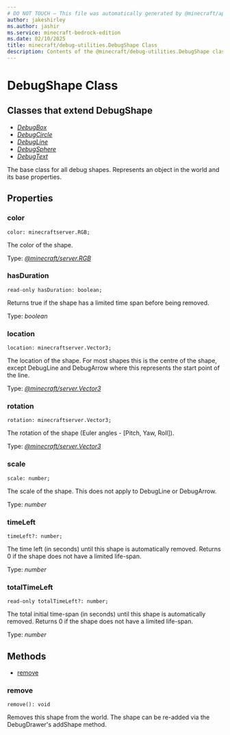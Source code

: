 ```yaml
---
# DO NOT TOUCH — This file was automatically generated by @minecraft/api-docs-generator, to report problems file an issue at https://github.com/Mojang/minecraft-scripting-libraries
author: jakeshirley
ms.author: jashir
ms.service: minecraft-bedrock-edition
ms.date: 02/10/2025
title: minecraft/debug-utilities.DebugShape Class
description: Contents of the @minecraft/debug-utilities.DebugShape class.
---
```

# DebugShape Class

## Classes that extend DebugShape
- [*DebugBox*](DebugBox.md)
- [*DebugCircle*](DebugCircle.md)
- [*DebugLine*](DebugLine.md)
- [*DebugSphere*](DebugSphere.md)
- [*DebugText*](DebugText.md)

The base class for all debug shapes. Represents an object in the world and its base properties.

## Properties

### **color**
`color: minecraftserver.RGB;`

The color of the shape.

Type: [*@minecraft/server.RGB*](../../../scriptapi/minecraft/server/RGB.md)

### **hasDuration**
`read-only hasDuration: boolean;`

Returns true if the shape has a limited time span before being removed.

Type: *boolean*

### **location**
`location: minecraftserver.Vector3;`

The location of the shape. For most shapes this is the centre of the shape, except DebugLine and DebugArrow where this represents the start point of the line.

Type: [*@minecraft/server.Vector3*](../../../scriptapi/minecraft/server/Vector3.md)

### **rotation**
`rotation: minecraftserver.Vector3;`

The rotation of the shape (Euler angles - [Pitch, Yaw, Roll]).

Type: [*@minecraft/server.Vector3*](../../../scriptapi/minecraft/server/Vector3.md)

### **scale**
`scale: number;`

The scale of the shape. This does not apply to DebugLine or DebugArrow.

Type: *number*

### **timeLeft**
`timeLeft?: number;`

The time left (in seconds) until this shape is automatically removed. Returns 0 if the shape does not have a limited life-span.

Type: *number*

### **totalTimeLeft**
`read-only totalTimeLeft?: number;`

The total initial time-span (in seconds) until this shape is automatically removed. Returns 0 if the shape does not have a limited life-span.

Type: *number*

## Methods
- [remove](#remove)

### **remove**
`
remove(): void
`

Removes this shape from the world. The shape can be re-added via the DebugDrawer's addShape method.
